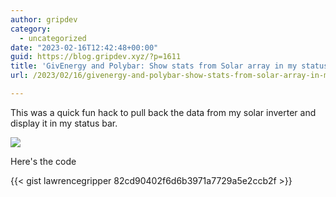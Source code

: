 ```yaml
---
author: gripdev
category:
  - uncategorized
date: "2023-02-16T12:42:48+00:00"
guid: https://blog.gripdev.xyz/?p=1611
title: 'GivEnergy and Polybar: Show stats from Solar array in my status bar'
url: /2023/02/16/givenergy-and-polybar-show-stats-from-solar-array-in-my-status-bar/

---
```

This was a quick fun hack to pull back the data from my solar inverter and display it in my status bar.

[![](/wp-content/uploads/2023/02/image.png)](/wp-content/uploads/2023/02/image.png)

Here's the code

{{< gist lawrencegripper 82cd90402f6d6b3971a7729a5e2ccb2f >}}
